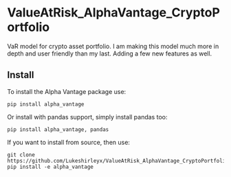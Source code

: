 # ValueAtRisk_AlphaVantage_CryptoPortfolio
 VaR model for crypto asset portfolio. I am making this model much more in depth and user friendly than my last. Adding a few new features as well.

 ## Install
 To install the Alpha Vantage package use:
 ```shell
 pip install alpha_vantage
 ```
 Or install with pandas support, simply install pandas too:
 ```shell
 pip install alpha_vantage, pandas
 ```

 If you want to install from source, then use:
 ```shell
 git clone https://github.com/Lukeshirleyx/ValueAtRisk_AlphaVantage_CryptoPortfolio
 pip install -e alpha_vantage
 ```
